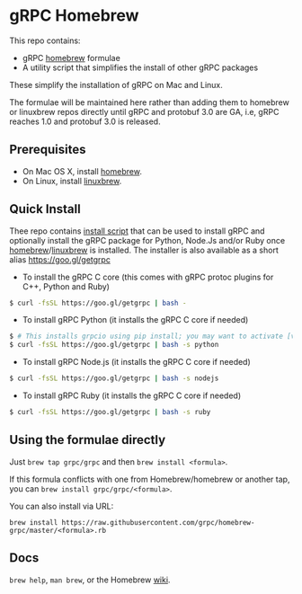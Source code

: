 # gRPC Homebrew

This repo contains:
- gRPC [homebrew][] formulae
- A utility script that simplifies the install of other gRPC packages

These simplify the installation of gRPC on Mac and Linux.

The formulae will be maintained here rather than adding them to homebrew or
linuxbrew repos directly until gRPC and protobuf 3.0 are GA, i.e, gRPC reaches
1.0 and protobuf 3.0 is released.

Prerequisites
-------------

- On Mac OS X, install [homebrew][].
- On Linux, install [linuxbrew][].

Quick Install
-------------

Thee repo contains [install script][] that can be used to install gRPC and
optionally install the gRPC package for Python, Node.Js and/or Ruby once
[homebrew][]/[linuxbrew][] is installed.  The installer is also available as a
short alias https://goo.gl/getgrpc

- To install the gRPC C core (this comes with gRPC protoc plugins for C++, Python and Ruby)
```sh
$ curl -fsSL https://goo.gl/getgrpc | bash -
```
- To install gRPC Python (it installs the gRPC C core if needed)
```sh
$ # This installs grpcio using pip install; you may want to activate [virtualenv][] before running this
$ curl -fsSL https://goo.gl/getgrpc | bash -s python
```
- To install gRPC Node.js (it installs the gRPC C core if needed)
```sh
$ curl -fsSL https://goo.gl/getgrpc | bash -s nodejs
```
- To install gRPC Ruby (it installs the gRPC C core if needed)
```sh
$ curl -fsSL https://goo.gl/getgrpc | bash -s ruby
```

Using the formulae directly
---------------------------
Just `brew tap grpc/grpc` and then `brew install <formula>`.

If this formula conflicts with one from Homebrew/homebrew or another tap, you
can `brew install grpc/grpc/<formula>`.

You can also install via URL:

```
brew install https://raw.githubusercontent.com/grpc/homebrew-grpc/master/<formula>.rb
```

Docs
----
`brew help`, `man brew`, or the Homebrew [wiki][].

[wiki]:http://wiki.github.com/Homebrew/homebrew
[homebrew]:http://brew.sh
[linuxbrew]:https://github.com/Homebrew/linuxbrew
[install script]:https://raw.githubusercontent.com/grpc/homebrew-grpc/master/scripts/install
[virtualenv]: https://virtualenv.pypa.io/en/latest/
